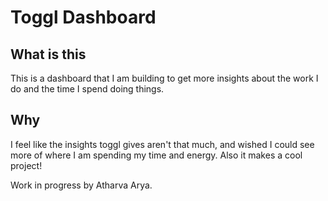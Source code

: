 # Toggl Dashboard

## What is this

This is a dashboard that I am building to get more insights about the work I do and the time I spend doing things.


## Why

I feel like the insights toggl gives aren't that much, and wished I could see more of where I am spending my time and energy. Also it makes a cool project!

Work in progress by Atharva Arya.

